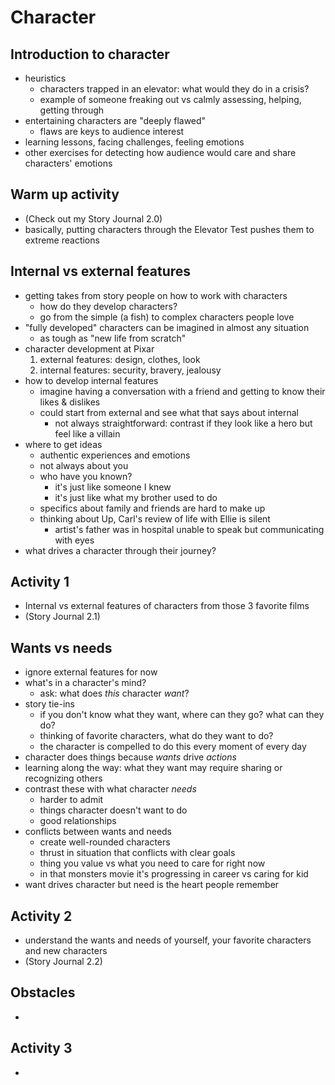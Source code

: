 # Character

## Introduction to character
- heuristics
	- characters trapped in an elevator: what would they do in a crisis?
	- example of someone freaking out vs calmly assessing, helping, getting through
- entertaining characters are "deeply flawed"
	- flaws are keys to audience interest
- learning lessons, facing challenges, feeling emotions
- other exercises for detecting how audience would care and share characters' emotions

## Warm up activity
- (Check out my Story Journal 2.0)
- basically, putting characters through the Elevator Test pushes them to extreme reactions

## Internal vs external features
- getting takes from story people on how to work with characters
	- how do they develop characters?
	- go from the simple (a fish) to complex characters people love
- "fully developed" characters can be imagined in almost any situation
	- as tough as "new life from scratch"
- character development at Pixar
	1. external features: design, clothes, look
	2. internal features: security, bravery, jealousy
- how to develop internal features
	- imagine having a conversation with a friend and getting to know their likes & dislikes
	- could start from external and see what that says about internal
		- not always straightforward: contrast if they look like a hero but feel like a villain
- where to get ideas
	- authentic experiences and emotions
	- not always about you
	- who have you known?
		- it's just like someone I knew
		- it's just like what my brother used to do
	- specifics about family and friends are hard to make up
	- thinking about Up, Carl's review of life with Ellie is silent
		- artist's father was in hospital unable to speak but communicating with eyes
- what drives a character through their journey?

## Activity 1
- Internal vs external features of characters from those 3 favorite films
- (Story Journal 2.1)

## Wants vs needs
- ignore external features for now
- what's in a character's mind?
	- ask: what does _this_ character _want_?
- story tie-ins
	- if you don't know what they want, where can they go? what can they do?
	- thinking of favorite characters, what do they want to do?
	- the character is compelled to do this every moment of every day
- character does things because _wants_ drive _actions_
- learning along the way: what they want may require sharing or recognizing others
- contrast these with what character _needs_
	- harder to admit
	- things character doesn't want to do
	- good relationships
- conflicts between wants and needs
	- create well-rounded characters
	- thrust in situation that conflicts with clear goals
	- thing you value vs what you need to care for right now
 	- in that monsters movie it's progressing in career vs caring for kid
- want drives character but need is the heart people remember

## Activity 2
- understand the wants and needs of yourself, your favorite characters and new characters
- (Story Journal 2.2)

## Obstacles
-

## Activity 3
-
